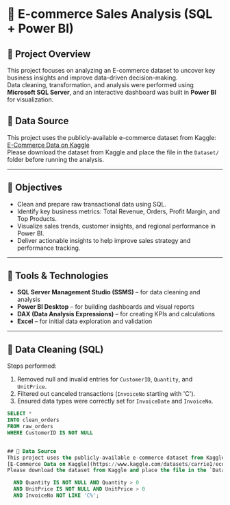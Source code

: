 # 🛒 E-commerce Sales Analysis (SQL + Power BI)

## 📌 Project Overview
This project focuses on analyzing an E-commerce dataset to uncover key business insights and improve data-driven decision-making.  
Data cleaning, transformation, and analysis were performed using **Microsoft SQL Server**, and an interactive dashboard was built in **Power BI** for visualization.
## 📁 Data Source
This project uses the publicly-available e-commerce dataset from Kaggle:  
[E-Commerce Data on Kaggle](https://www.kaggle.com/datasets/carrie1/ecommerce-data)  
Please download the dataset from Kaggle and place the file in the `Dataset/` folder before running the analysis.

---

## 🧠 Objectives
- Clean and prepare raw transactional data using SQL.  
- Identify key business metrics: Total Revenue, Orders, Profit Margin, and Top Products.  
- Visualize sales trends, customer insights, and regional performance in Power BI.  
- Deliver actionable insights to help improve sales strategy and performance tracking.

---

## 🧩 Tools & Technologies
- **SQL Server Management Studio (SSMS)** – for data cleaning and analysis  
- **Power BI Desktop** – for building dashboards and visual reports  
- **DAX (Data Analysis Expressions)** – for creating KPIs and calculations  
- **Excel** – for initial data exploration and validation  

---

## 🧹 Data Cleaning (SQL)
Steps performed:
1. Removed null and invalid entries for `CustomerID`, `Quantity`, and `UnitPrice`.
2. Filtered out canceled transactions (`InvoiceNo` starting with 'C').
3. Ensured data types were correctly set for `InvoiceDate` and `InvoiceNo`.

```sql
SELECT *
INTO clean_orders
FROM raw_orders
WHERE CustomerID IS NOT NULL


## 📁 Data Source
This project uses the publicly-available e-commerce dataset from Kaggle:  
[E-Commerce Data on Kaggle](https://www.kaggle.com/datasets/carrie1/ecommerce-data)  
Please download the dataset from Kaggle and place the file in the `Dataset/` folder before running the analysis.

  AND Quantity IS NOT NULL AND Quantity > 0
  AND UnitPrice IS NOT NULL AND UnitPrice > 0
  AND InvoiceNo NOT LIKE 'C%';




